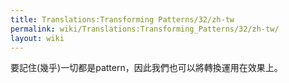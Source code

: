 ```yaml
---
title: Translations:Transforming Patterns/32/zh-tw
permalink: wiki/Translations:Transforming_Patterns/32/zh-tw/
layout: wiki
---
```


要記住(幾乎)一切都是pattern，因此我們也可以將轉換運用在效果上。
